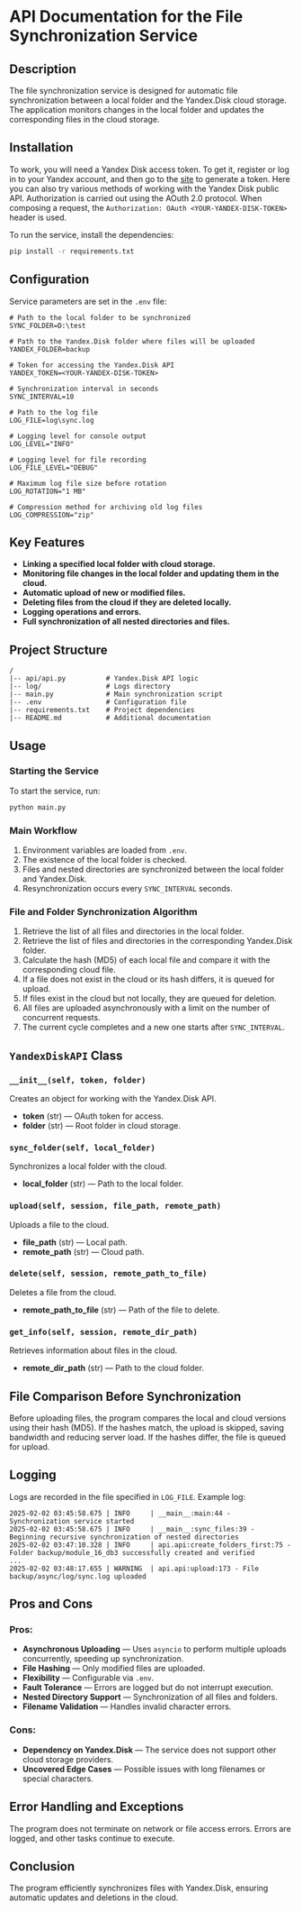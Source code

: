 # API Documentation for the File Synchronization Service

## Description

The file synchronization service is designed for automatic file synchronization between a local folder and the Yandex.Disk cloud storage. The application monitors changes in the local folder and updates the corresponding files in the cloud storage.

## Installation

To work, you will need a Yandex Disk access token. To get it, register or log in to your Yandex account, and then go to the [site](https://yandex.ru/dev/disk/poligon/) to generate a token. Here you can also try various methods of working with the Yandex Disk public API. Authorization is carried out using the AOuth 2.0 protocol. When composing a request, the `Authorization: OAuth <YOUR-YANDEX-DISK-TOKEN>` header is used.

To run the service, install the dependencies:

```bash
pip install -r requirements.txt
```

## Configuration

Service parameters are set in the `.env` file:

```dotenv
# Path to the local folder to be synchronized
SYNC_FOLDER=D:\test

# Path to the Yandex.Disk folder where files will be uploaded
YANDEX_FOLDER=backup

# Token for accessing the Yandex.Disk API
YANDEX_TOKEN=<YOUR-YANDEX-DISK-TOKEN>

# Synchronization interval in seconds
SYNC_INTERVAL=10

# Path to the log file
LOG_FILE=log\sync.log

# Logging level for console output
LOG_LEVEL="INFO"

# Logging level for file recording
LOG_FILE_LEVEL="DEBUG"

# Maximum log file size before rotation
LOG_ROTATION="1 MB"

# Compression method for archiving old log files
LOG_COMPRESSION="zip"
```

## Key Features

- **Linking a specified local folder with cloud storage.**
- **Monitoring file changes in the local folder and updating them in the cloud.**
- **Automatic upload of new or modified files.**
- **Deleting files from the cloud if they are deleted locally.**
- **Logging operations and errors.**
- **Full synchronization of all nested directories and files.**

## Project Structure

```
/
|-- api/api.py          # Yandex.Disk API logic
|-- log/                # Logs directory
|-- main.py             # Main synchronization script
|-- .env                # Configuration file
|-- requirements.txt    # Project dependencies
|-- README.md           # Additional documentation
```

## Usage

### Starting the Service

To start the service, run:

```bash
python main.py
```

### Main Workflow

1. Environment variables are loaded from `.env`.
2. The existence of the local folder is checked.
3. Files and nested directories are synchronized between the local folder and Yandex.Disk.
4. Resynchronization occurs every `SYNC_INTERVAL` seconds.

### File and Folder Synchronization Algorithm

1. Retrieve the list of all files and directories in the local folder.
2. Retrieve the list of files and directories in the corresponding Yandex.Disk folder.
3. Calculate the hash (MD5) of each local file and compare it with the corresponding cloud file.
4. If a file does not exist in the cloud or its hash differs, it is queued for upload.
5. If files exist in the cloud but not locally, they are queued for deletion.
6. All files are uploaded asynchronously with a limit on the number of concurrent requests.
7. The current cycle completes and a new one starts after `SYNC_INTERVAL`.

## `YandexDiskAPI` Class

### `__init__(self, token, folder)`

Creates an object for working with the Yandex.Disk API.

- **token** (str) — OAuth token for access.
- **folder** (str) — Root folder in cloud storage.

### `sync_folder(self, local_folder)`

Synchronizes a local folder with the cloud.

- **local_folder** (str) — Path to the local folder.

### `upload(self, session, file_path, remote_path)`

Uploads a file to the cloud.

- **file_path** (str) — Local path.
- **remote_path** (str) — Cloud path.

### `delete(self, session, remote_path_to_file)`

Deletes a file from the cloud.

- **remote_path_to_file** (str) — Path of the file to delete.

### `get_info(self, session, remote_dir_path)`

Retrieves information about files in the cloud.

- **remote_dir_path** (str) — Path to the cloud folder.

## File Comparison Before Synchronization

Before uploading files, the program compares the local and cloud versions using their hash (MD5). If the hashes match, the upload is skipped, saving bandwidth and reducing server load. If the hashes differ, the file is queued for upload.

## Logging

Logs are recorded in the file specified in `LOG_FILE`. Example log:

```log
2025-02-02 03:45:58.675 | INFO     | __main__:main:44 - Synchronization service started
2025-02-02 03:45:58.675 | INFO     | __main__:sync_files:39 - Beginning recursive synchronization of nested directories
2025-02-02 03:47:10.328 | INFO     | api.api:create_folders_first:75 - Folder backup/module_16_db3 successfully created and verified
...
2025-02-02 03:48:17.655 | WARNING  | api.api:upload:173 - File backup/async/log/sync.log uploaded
```

## Pros and Cons

### Pros:

- **Asynchronous Uploading** — Uses `asyncio` to perform multiple uploads concurrently, speeding up synchronization.
- **File Hashing** — Only modified files are uploaded.
- **Flexibility** — Configurable via `.env`.
- **Fault Tolerance** — Errors are logged but do not interrupt execution.
- **Nested Directory Support** — Synchronization of all files and folders.
- **Filename Validation** — Handles invalid character errors.

### Cons:

- **Dependency on Yandex.Disk** — The service does not support other cloud storage providers.
- **Uncovered Edge Cases** — Possible issues with long filenames or special characters.

## Error Handling and Exceptions

The program does not terminate on network or file access errors. Errors are logged, and other tasks continue to execute.

## Conclusion

The program efficiently synchronizes files with Yandex.Disk, ensuring automatic updates and deletions in the cloud.


